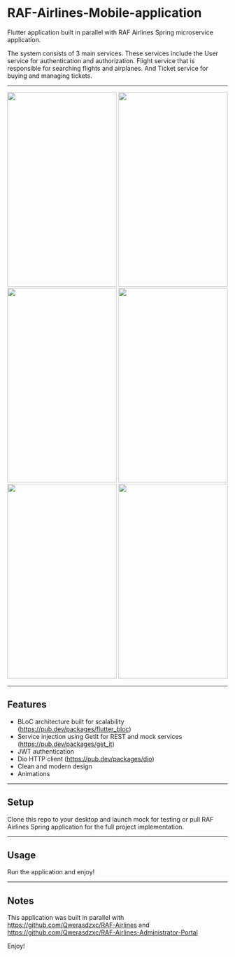 RAF-Airlines-Mobile-application
============

Flutter application built in parallel with RAF Airlines Spring microservice application.

The system consists of 3 main services. These services include the User service for authentication and authorization. 
Flight service that is responsible for searching flights and airplanes. 
And Ticket service for buying and managing tickets.

---

<p align="center">
  <img padding=35px width=250 height=444 src="https://i.imgur.com/cYnPRWi.png">
  <img width=250 height=444 src="https://i.imgur.com/2HqHckw.png">
  <img width=250 height=444 src="https://i.imgur.com/NBMxhzW.png">
  <img width=250 height=444 src="https://i.imgur.com/Lzi5zwl.png">
  <img width=250 height=444 src="https://i.imgur.com/gzqqhJf.png">
  <img width=250 height=444 src="https://i.imgur.com/V6KrPSA.png">
 
</p>

---

## Features
- BLoC architecture built for scalability (https://pub.dev/packages/flutter_bloc)
- Service injection using GetIt for REST and mock services (https://pub.dev/packages/get_it)
- JWT authentication
- Dio HTTP client (https://pub.dev/packages/dio)
- Clean and modern design
- Animations

---

## Setup
Clone this repo to your desktop and launch mock for testing or pull RAF Airlines Spring application for the full project implementation.

---

## Usage
Run the application and enjoy!

---

## Notes
This application was built in parallel with https://github.com/Qwerasdzxc/RAF-Airlines and https://github.com/Qwerasdzxc/RAF-Airlines-Administrator-Portal

Enjoy!
